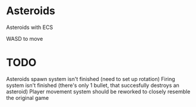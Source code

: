 # Asteroids
Asteroids with ECS

WASD to move

# TODO
Asteroids spawn system isn't finished (need to set up rotation)
Firing system isn't finished (there's only 1 bullet, that succesfully destroys an asteroid)
Player movement system should be reworked to closely resemble the original game

